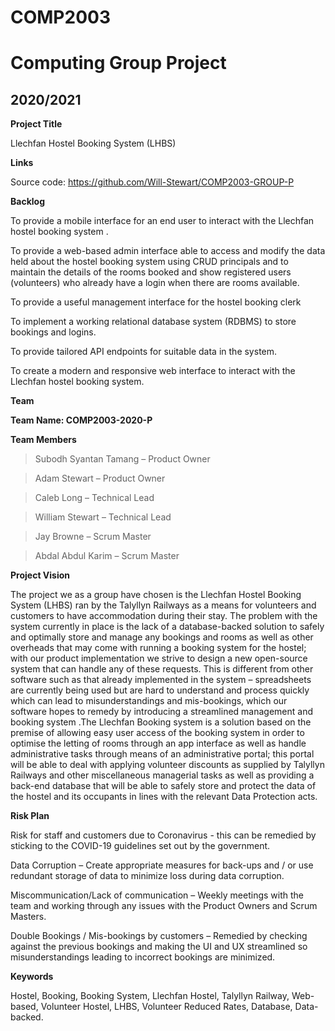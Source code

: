 # COMP2003 

# Computing Group Project 

## 2020/2021 

 

**Project Title**

Llechfan Hostel Booking System (LHBS) 

  

**Links**

Source code: https://github.com/Will-Stewart/COMP2003-GROUP-P  

  

**Backlog**  

To provide a mobile interface for an end user to interact with the Llechfan hostel booking system . 

To provide a web-based admin interface able to access and modify the data held about the hostel booking system using CRUD principals and to maintain the details of the rooms booked and show registered users (volunteers) who already have a login when there are rooms available.  

To provide a useful management interface for the hostel booking clerk 

To implement a working relational database system (RDBMS) to store bookings and logins. 

To provide tailored API endpoints for suitable data in the system.   

To create a modern and responsive web interface to interact with the Llechfan hostel booking system. 

 

**Team**

****Team Name: COMP2003-2020-P****

****Team Members****

 
> Subodh Syantan Tamang – Product Owner 

> Adam Stewart – Product Owner 

> Caleb Long – Technical Lead 

> William Stewart – Technical Lead 

> Jay Browne – Scrum Master 

> Abdal Abdul Karim – Scrum Master 

 

**Project Vision**

The project we as a group have chosen is the Llechfan Hostel Booking System (LHBS) ran by the Talyllyn Railways as a means for volunteers and customers to have accommodation during their stay. The problem with the system currently in place is the lack of a database-backed solution to safely and optimally store and manage any bookings and rooms as well as other overheads that may come with running a booking system for the hostel; with our product implementation we strive to design a new open-source system that can handle any of these requests. This is different from other software such as that already implemented in the system – spreadsheets are currently being used but are hard to understand and process quickly which can lead to misunderstandings and mis-bookings, which our software hopes to remedy by introducing a streamlined management and booking system .The Llechfan Booking system is a solution based on the premise of allowing easy user access of the booking system in order to optimise the letting of rooms through an app interface as well as handle administrative tasks through means of an administrative portal; this portal will be able to deal with applying volunteer discounts as supplied by Talyllyn Railways and other miscellaneous managerial tasks as well as providing a back-end database that will be able to safely store and protect the data of the hostel and its occupants in lines with the relevant Data Protection acts. 

 

**Risk Plan**

Risk for staff and customers due to Coronavirus  - this can be remedied by sticking to the COVID-19 guidelines set out by the government. 

Data Corruption – Create appropriate measures for back-ups and / or use redundant storage of data to minimize loss during data corruption. 

Miscommunication/Lack of communication – Weekly meetings with the team and working through any issues with the Product Owners and Scrum Masters. 

Double Bookings / Mis-bookings by customers – Remedied by checking against the previous bookings and making the UI and UX streamlined so misunderstandings leading to incorrect bookings are minimized. 

  

**Keywords**

Hostel, Booking, Booking System, Llechfan Hostel, Talyllyn Railway, Web-based, Volunteer Hostel, LHBS, Volunteer Reduced Rates, Database, Data-backed. 
